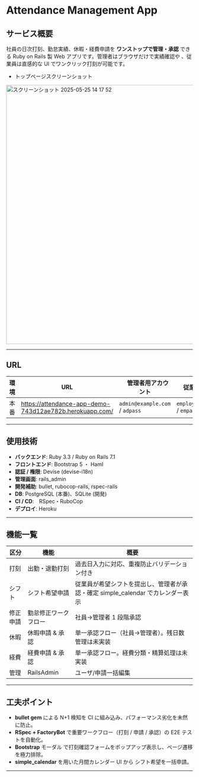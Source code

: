 # Attendance Management App

## サービス概要

社員の日次打刻、勤怠実績、休暇・経費申請を **ワンストップで管理・承認** できる Ruby on Rails 製 Web アプリです。管理者はブラウザだけで実績確認や 、従業員は直感的な UI でワンクリック打刻が可能です。

* トップページスクリーンショット

<img width="700" alt="スクリーンショット 2025-05-25 14 17 52" src="https://github.com/user-attachments/assets/74e1941b-f82b-4936-bd53-1f50ba96794f" />

---

## URL

| 環境    | URL                                                                              　　|　管理者用アカウント                     |　従業員用アカウント　　　　|
| ------ | ---------------------------------------------------------------------------------- | ------------------------------- | ------------------------------- |
| 本番    | https://attendance-app-demo-743d12ae782b.herokuapp.com/        |`admin@example.com` / `adpass` | `employee@example.com` / `empass` |


---

## 使用技術

* **バックエンド**: Ruby 3.3 / Ruby on Rails 7.1 
* **フロントエンド**: Bootstrap 5 ・ Haml 
* **認証 / 権限**: Devise (devise-i18n) 
* **管理画面**: rails\_admin
* **開発補助**: bullet, rubocop-rails, rspec-rails
* **DB**: PostgreSQL (本番)、SQLite (開発)
* **CI / CD**:　RSpec・RuboCop
* **デプロイ**: Heroku

---

## 機能一覧

| 区分   | 機能         | 概要                                   |
| ---- | ---------- | ------------------------------------ |
| 打刻   | 出勤・退勤打刻    | 過去日入力に対応、重複防止バリデーション付き         |
| シフト  | シフト希望申請    | 従業員が希望シフトを提出し、管理者が承認・確定 simple\_calendar でカレンダー表示             |
| 修正申請 | 勤怠修正ワークフロー | 社員→管理者 1 段階承認         |
| 休暇   | 休暇申請 & 承認  | 単一承認フロー（社員→管理者）。残日数管理は未実装            |
| 経費   | 経費申請 & 承認  | 単一承認フロー。経費分類・精算処理は未実装 
| 管理   | RailsAdmin | ユーザ/申請一括編集 |



---

## 工夫ポイント

* **bullet gem** による N+1 検知を CI に組み込み、パフォーマンス劣化を未然に防止。
* **RSpec + FactoryBot** で重要ワークフロー（打刻 / 申請 / 承認）の E2E テストを自動化。
* **Bootstrap** モーダル で打刻確認フォームをポップアップ表示し、ページ遷移を極力排除。
* **simple_calendar** を用いた月間カレンダー UI から シフト希望を一括申請。

---

